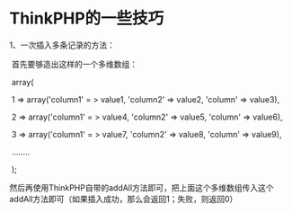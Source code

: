 # ThinkPHP的一些技巧

1、一次插入多条记录的方法：

​	首先要够造出这样的一个多维数组：

​	array(

​	1 => array('column1' = > value1, 'column2' => value2, 'column' => value3),

​	2 => array('column1' = > value4, 'column2' => value5, 'column' => value6),

​	3 => array('column1' = > value7, 'column2' => value8, 'column' => value9),

​	........

​	);

然后再使用ThinkPHP自带的addAll方法即可，把上面这个多维数组传入这个addAll方法即可（如果插入成功，那么会返回1；失败，则返回0）